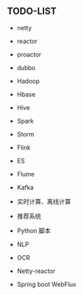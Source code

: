 ## TODO-LIST
-   netty
-   reactor
-   proactor
-   dubbo


-   Hadoop
-   Hbase
-   Hive
-   Spark
-   Storm
-   Flink
-   ES
-   Flume
-   Kafka
-   实时计算、离线计算
-   推荐系统

-   Python 脚本
-   NLP
-   OCR
-   Netty-reactor
-   Spring boot WebFlux
